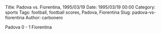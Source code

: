 Title: Padova vs. Fiorentina, 1995/03/19
Date: 1995/03/19 00:00
Category: sports
Tags: football, football scores, Padova, Fiorentina
Slug: padova-vs-fiorentina
Author: carbonero


Padova 0 - 1 Fiorentina
